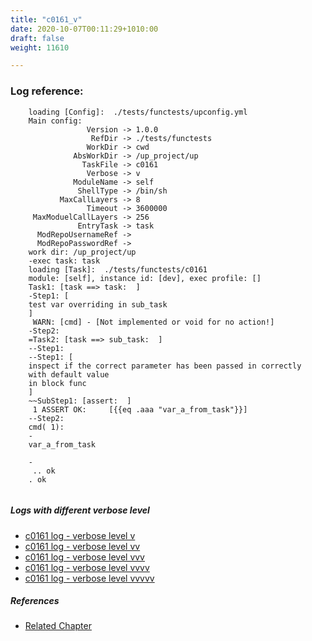 ```yaml
---
title: "c0161_v"
date: 2020-10-07T00:11:29+1010:00
draft: false
weight: 11610

---
```


### Log reference: <no value>

```
    loading [Config]:  ./tests/functests/upconfig.yml
    Main config:
                 Version -> 1.0.0
                  RefDir -> ./tests/functests
                 WorkDir -> cwd
              AbsWorkDir -> /up_project/up
                TaskFile -> c0161
                 Verbose -> v
              ModuleName -> self
               ShellType -> /bin/sh
           MaxCallLayers -> 8
                 Timeout -> 3600000
     MaxModuelCallLayers -> 256
               EntryTask -> task
      ModRepoUsernameRef -> 
      ModRepoPasswordRef -> 
    work dir: /up_project/up
    -exec task: task
    loading [Task]:  ./tests/functests/c0161
    module: [self], instance id: [dev], exec profile: []
    Task1: [task ==> task:  ]
    -Step1: [
    test var overriding in sub_task
    ]
     WARN: [cmd] - [Not implemented or void for no action!]
    -Step2:
    =Task2: [task ==> sub_task:  ]
    --Step1:
    --Step1: [
    inspect if the correct parameter has been passed in correctly
    with default value
    in block func
    ]
    ~~SubStep1: [assert:  ]
     1 ASSERT OK:     [{{eq .aaa "var_a_from_task"}}]
    --Step2:
    cmd( 1):
    -
    var_a_from_task
    
    -
     .. ok
    . ok
    
```

##### Logs with different verbose level
* [c0161 log - verbose level v](../../logs/c0161_v)
* [c0161 log - verbose level vv](../../logs/c0161_vv)
* [c0161 log - verbose level vvv](../../logs/c0161_vvv)
* [c0161 log - verbose level vvvv](../../logs/c0161_vvvv)
* [c0161 log - verbose level vvvvv](../../logs/c0161_vvvvv)

##### References
* [Related Chapter](../../block-func/c0161)
